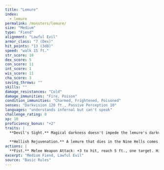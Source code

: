 ```yaml
---
title: "Lemure"
index:
  - lemure
permalink: /monsters/lemure/
size: "Medium"
type: "Fiend"
alignment: "Lawful Evil"
armor_class: "7 (Dex)"
hit_points: "13 (3d8)"
speed: "walk 15 ft."
str_score: 10
dex_score: 5
con_score: 11
int_score: 1
wis_score: 11
cha_score: 3
saving_throws: ""
skills: ""
damage_resistances: "Cold"
damage_immunities: "Fire, Poison"
condition_immunities: "Charmed, Frightened, Poisoned"
senses: "Darkvision 120 ft., Passive Perception 10"
languages: "understands infernal but can't speak"
challenge_rating: 0
xp: 10
proficiency_bonus: "+2"
traits: |
  **Devil's Sight.** Magical darkness doesn't impede the lemure's darkvision.
  
  **Hellish Rejuvenation.** A lemure that dies in the Nine Hells comes back to life with all its hit points in 1d10 days unless it is killed by a good-aligned creature with a bless spell cast on that creature or its remains are sprinkled with holy water.
actions: |
  **Fist.** Melee Weapon Attack: +3 to hit, reach 5 ft., one target. Hit: 2 (1d4) bludgeoning damage.  
excerpt: "Medium Fiend, Lawful Evil"
source: "Basic Rules"
---
```

